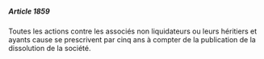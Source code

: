 ##### Article 1859

Toutes les actions contre les associés non liquidateurs ou leurs héritiers et ayants cause se prescrivent par cinq ans à compter de la publication de la dissolution de la société.


